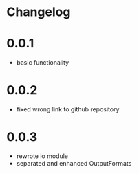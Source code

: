 # Changelog

# 0.0.1
* basic functionality

# 0.0.2
* fixed wrong link to github repository

# 0.0.3
* rewrote io module
* separated and enhanced OutputFormats
